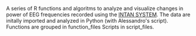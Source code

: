 A series of R functions and algoritms to analyze and visualize changes in power of EEG frequencies recorded using the [INTAN SYSTEM](http://intantech.com/RHD2000_evaluation_system.html). The data are initally imported and analyzed in Python (with Alessandro's script).
Functions are grouped in function_files
Scripts in script_files.
